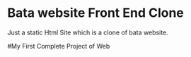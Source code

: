 # Bata website Front End Clone

Just a static Html Site which is a clone of bata website.

#My First Complete Project of Web
